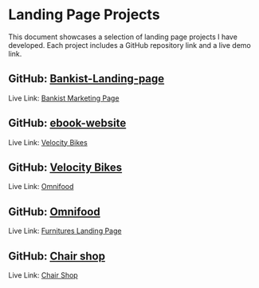 # Landing Page Projects

This document showcases a selection of landing page projects I have developed. Each project includes a GitHub repository link and a live demo link.

## GitHub: [Bankist-Landing-page](https://github.com/Sharatdevadiga/Bankist-Landing-page.git)

Live Link: [Bankist Marketing Page](https://bankist-marketing-page-sharath.netlify.app/)

## GitHub: [ebook-website](https://github.com/Sharatdevadiga/ebook-website.git)

Live Link: [Velocity Bikes](https://ebook-website-five-nu.vercel.app/)

## GitHub: [Velocity Bikes](https://github.com/Sharatdevadiga/HTML-and-CSS-projects.git)

Live Link: [Omnifood](https://velocity-bikes-sharath.netlify.app/)

## GitHub: [Omnifood](https://github.com/Sharatdevadiga/HTML-and-CSS-projects.git)

Live Link: [Furnitures Landing Page](https://omnifood-sharath.netlify.app/)

## GitHub: [Chair shop](https://github.com/Sharatdevadiga/HTML-and-CSS-projects.git)

Live Link: [Chair Shop](https://chair-shopp.netlify.app/)
